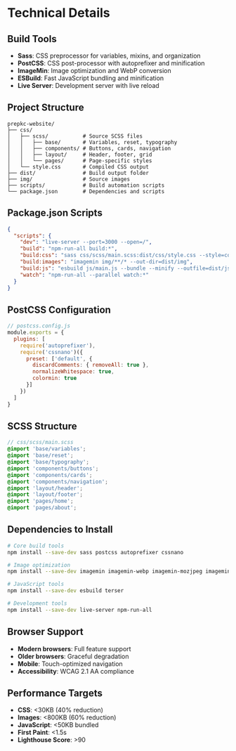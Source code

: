 # Technical Details

## Build Tools
- **Sass**: CSS preprocessor for variables, mixins, and organization
- **PostCSS**: CSS post-processor with autoprefixer and minification
- **ImageMin**: Image optimization and WebP conversion
- **ESBuild**: Fast JavaScript bundling and minification
- **Live Server**: Development server with live reload

## Project Structure
```
prepkc-website/
├── css/
│   ├── scss/           # Source SCSS files
│   │   ├── base/       # Variables, reset, typography
│   │   ├── components/ # Buttons, cards, navigation
│   │   ├── layout/     # Header, footer, grid
│   │   └── pages/      # Page-specific styles
│   └── style.css       # Compiled CSS output
├── dist/               # Build output folder
├── img/                # Source images
├── scripts/            # Build automation scripts
└── package.json        # Dependencies and scripts
```

## Package.json Scripts
```json
{
  "scripts": {
    "dev": "live-server --port=3000 --open=/",
    "build": "npm-run-all build:*",
    "build:css": "sass css/scss/main.scss:dist/css/style.css --style=compressed",
    "build:images": "imagemin img/**/* --out-dir=dist/img",
    "build:js": "esbuild js/main.js --bundle --minify --outfile=dist/js/main.js",
    "watch": "npm-run-all --parallel watch:*"
  }
}
```

## PostCSS Configuration
```javascript
// postcss.config.js
module.exports = {
  plugins: [
    require('autoprefixer'),
    require('cssnano')({
      preset: ['default', {
        discardComments: { removeAll: true },
        normalizeWhitespace: true,
        colormin: true
      }]
    })
  ]
}
```

## SCSS Structure
```scss
// css/scss/main.scss
@import 'base/variables';
@import 'base/reset';
@import 'base/typography';
@import 'components/buttons';
@import 'components/cards';
@import 'components/navigation';
@import 'layout/header';
@import 'layout/footer';
@import 'pages/home';
@import 'pages/about';
```

## Dependencies to Install
```bash
# Core build tools
npm install --save-dev sass postcss autoprefixer cssnano

# Image optimization
npm install --save-dev imagemin imagemin-webp imagemin-mozjpeg imagemin-pngquant

# JavaScript tools
npm install --save-dev esbuild terser

# Development tools
npm install --save-dev live-server npm-run-all
```

## Browser Support
- **Modern browsers**: Full feature support
- **Older browsers**: Graceful degradation
- **Mobile**: Touch-optimized navigation
- **Accessibility**: WCAG 2.1 AA compliance

## Performance Targets
- **CSS**: <30KB (40% reduction)
- **Images**: <800KB (60% reduction)
- **JavaScript**: <50KB bundled
- **First Paint**: <1.5s
- **Lighthouse Score**: >90
